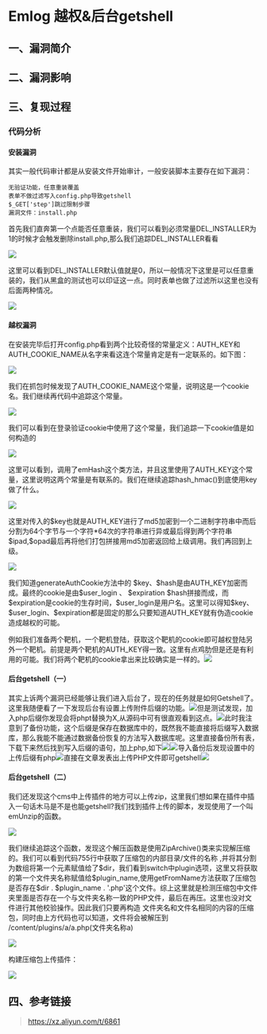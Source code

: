 Emlog 越权&后台getshell
=======================

一、漏洞简介
------------

二、漏洞影响
------------

三、复现过程
------------

### 代码分析

#### 安装漏洞

​ 其实一般代码审计都是从安装文件开始审计，一般安装脚本主要存在如下漏洞：

    无验证功能，任意重装覆盖
    表单不做过滤写入config.php导致getshell
    $_GET['step']跳过限制步骤
    漏洞文件：install.php

​​首先我们直奔第一个点能否任意重装，我们可以看到必须常量DEL\_INSTALLER为1的时候才会触发删除install.php,那么我们追踪DEL\_INSTALLER看看

![](./resource/Emlog越权&后台getshell/media/rId26.png)

这里可以看到DEL\_INSTALLER默认值就是0，所以一般情况下这里是可以任意重装的，我们从黑盒的测试也可以印证这一点。同时表单也做了过滤所以这里也没有后面两种情况。

![](./resource/Emlog越权&后台getshell/media/rId27.png)

#### 越权漏洞

​​在安装完毕后打开config.php看到两个比较奇怪的常量定义：AUTH\_KEY和AUTH\_COOKIE\_NAME从名字来看这连个常量肯定是有一定联系的。如下图：

![](./resource/Emlog越权&后台getshell/media/rId29.png)

我们在抓包时候发现了AUTH\_COOKIE\_NAME这个常量，说明这是一个cookie名。我们继续再代码中追踪这个常量。

![](./resource/Emlog越权&后台getshell/media/rId30.png)

我们可以看到在登录验证cookie中使用了这个常量，我们追踪一下cookie值是如何构造的

![](./resource/Emlog越权&后台getshell/media/rId31.png)

这里可以看到，调用了emHash这个类方法，并且这里使用了AUTH\_KEY这个常量，这里说明这两个常量是有联系的。我们在继续追踪hash\_hmac()到底使用key做了什么。

![](./resource/Emlog越权&后台getshell/media/rId32.png)

这里对传入的\$key也就是AUTH\_KEY进行了md5加密到一个二进制字符串中而后分割为64个字节与一个字符\*64次的字符串进行异或最后得到两个字符串\$ipad,\$opad最后再将他们打包拼接用md5加密返回给上级调用。我们再回到上级。

![](./resource/Emlog越权&后台getshell/media/rId33.png)

我们知道generateAuthCookie方法中的
\$key、\$hash是由AUTH\_KEY加密而成。最终的cookie是由\$user\_login 、
\$expiration
\$hash拼接而成，而\$expiration是cookie的生存时间，\$user\_login是用户名。这里可以得知\$key、\$user\_login、\$expiration都是固定的那么只要知道AUTH\_KEY就有伪造cookie造成越权的可能。

​例如我们准备两个靶机，一个靶机登陆，获取这个靶机的cookie即可越权登陆另外一个靶机。前提是两个靶机的AUTH\_KEY得一致。这里有点鸡肋但是还是有利用的可能。我们将两个靶机的cookie拿出来比较确实是一样的。​![](./resource/Emlog越权&后台getshell/media/rId34.png)

#### 后台getshell（一）

​​其实上诉两个漏洞已经能够让我们进入后台了，现在的任务就是如何Getshell了。这里我随便看了一下发现后台有设置上传附件后缀的功能。​![](./resource/Emlog越权&后台getshell/media/rId36.png)​​
但是测试发现，加入php后缀你发现会将phpt替换为X,从源码中可有很直观看到这点。​![](./resource/Emlog越权&后台getshell/media/rId37.png)​​此时我注意到了备份功能，这个后缀是保存在数据库中的，既然我不能直接将后缀写入数据库，那么我能不能通过数据备份恢复的方法写入数据库呢。​​ 这里直接备份所有表，下载下来然后找到写入后缀的语句，加上php,如下​![](./resource/Emlog越权&后台getshell/media/rId38.png)​![](./resource/Emlog越权&后台getshell/media/rId39.png)​​ 导入备份后发现设置中的上传后缀有php​![](./resource/Emlog越权&后台getshell/media/rId40.png)​​ 直接在文章发表出上传PHP文件即可getshell​![](./resource/Emlog越权&后台getshell/media/rId41.png)

#### 后台getshell（二）

我们还发现这个cms中上传插件的地方可以上传zip，这里我们想如果在插件中插入一句话木马是不是也能getshell?我们找到插件上传的脚本，发现使用了一个叫emUnzip的函数。

![](./resource/Emlog越权&后台getshell/media/rId43.png)

我们继续追踪这个函数，发现这个解压函数是使用ZipArchive()类来实现解压缩的。我们可以看到代码755行中获取了压缩包的内部目录/文件的名称
,并将其分割为数组将第一个元素赋值给了\$dir，我们看到switch中plugin选项，这里又将获取的第一个文件夹名称赋值给\$plugin\_name,使用getFromName方法获取了压缩包是否存在\$dir
. \$plugin\_name .
\'.php\'这个文件。综上这里就是检测压缩包中文件夹里面是否存在一个与文件夹名称一致的PHP文件，最后在再压。这里也没对文件进行其他校验操作。因此我们只要再构造
文件夹名和文件名相同的内容的压缩包，同时由上方代码也可以知道，文件将会被解压到
/content/plugins/a/a.php(文件夹名称a)

![](./resource/Emlog越权&后台getshell/media/rId44.png)

构建压缩包上传插件：

![](./resource/Emlog越权&后台getshell/media/rId45.png)

四、参考链接
------------

> https://xz.aliyun.com/t/6861
